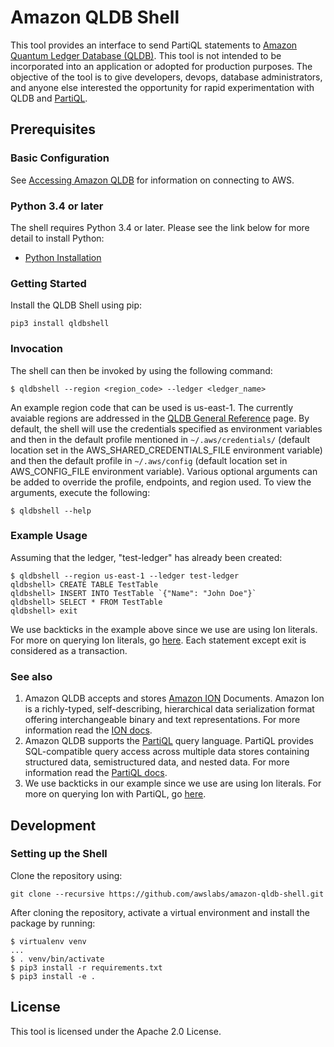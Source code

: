 # Amazon QLDB Shell

This tool provides an interface to send PartiQL statements to [Amazon Quantum Ledger Database (QLDB)](https://aws.amazon.com/qldb/). 
 This tool is not intended to be incorporated into an application or adopted for production purposes. 
 The objective of the tool is to give developers, devops, database administrators, and anyone else interested the opportunity for rapid experimentation with QLDB and [PartiQL](https://docs.aws.amazon.com/qldb/latest/developerguide/ql-reference.html). 
## Prerequisites

### Basic Configuration

See [Accessing Amazon QLDB](https://docs.aws.amazon.com/qldb/latest/developerguide/accessing.html) for information on connecting to AWS.

### Python 3.4 or later

The shell requires Python 3.4 or later. Please see the link below for more detail to install Python:

* [Python Installation](https://www.python.org/downloads/)


### Getting Started
Install the QLDB Shell using pip:

```pip3 install qldbshell```

### Invocation
The shell can then be invoked by using the following command:

```shell
$ qldbshell --region <region_code> --ledger <ledger_name>
```
An example region code that can be used is us-east-1.
The currently avaiable regions are addressed in the [QLDB General Reference](https://docs.aws.amazon.com/general/latest/gr/qldb.html) page.
By default, the shell will use the credentials specified as environment variables and then in the default profile mentioned in `~/.aws/credentials/` (default location set in the AWS_SHARED_CREDENTIALS_FILE environment variable) and then the default profile in `~/.aws/config` (default location set in AWS_CONFIG_FILE environment variable). 
Various optional arguments can be added to override the profile, endpoints, and region used. To view the arguments, execute the following:

```shell
$ qldbshell --help
```

### Example Usage
Assuming that the ledger, "test-ledger" has already been created:
```shell
$ qldbshell --region us-east-1 --ledger test-ledger
qldbshell> CREATE TABLE TestTable
qldbshell> INSERT INTO TestTable `{"Name": "John Doe"}` 
qldbshell> SELECT * FROM TestTable
qldbshell> exit
```
We use backticks in the example above since we use are using Ion literals. For more on querying Ion literals, go [here](https://docs.aws.amazon.com/qldb/latest/developerguide/ql-reference.query.html).
Each statement except exit is considered as a transaction.

### See also

1. Amazon QLDB accepts and stores [Amazon ION](http://amzn.github.io/ion-docs/) Documents. Amazon Ion is a richly-typed, self-describing, hierarchical data serialization format offering interchangeable binary and text representations. For more information read the [ION docs](https://readthedocs.org/projects/ion-python/).
2. Amazon QLDB supports the [PartiQL](https://partiql.org/) query language. PartiQL provides SQL-compatible query access across multiple data stores containing structured data, semistructured data, and nested data. For more information read the [PartiQL docs](https://partiql.org/docs.html).
3. We use backticks in our example since we use are using Ion literals. For more on querying Ion with PartiQL, go [here](https://docs.aws.amazon.com/qldb/latest/developerguide/ql-reference.query.html).

## Development
### Setting up the Shell
Clone the repository using:
```
git clone --recursive https://github.com/awslabs/amazon-qldb-shell.git
```

After cloning the repository, activate a virtual environment and install the package by running:

```shell
$ virtualenv venv
...
$ . venv/bin/activate
$ pip3 install -r requirements.txt
$ pip3 install -e .
```

## License

This tool is licensed under the Apache 2.0 License.
